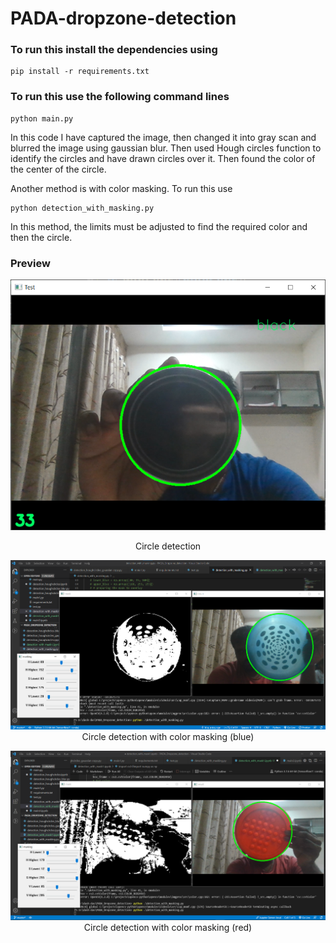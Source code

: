 # PADA-dropzone-detection
### To run this install the dependencies using
```
pip install -r requirements.txt
```

### To run this use the following command lines
```
python main.py
```

In this code I have captured the image, then changed it into gray scan and blurred the image using gaussian blur. Then used Hough circles function to identify the circles and have drawn circles over it. Then found the color of the center of the circle.

Another method is with color masking. To run this use
```
python detection_with_masking.py
```
In this method, the limits must be adjusted to find the required color and then the circle.
### Preview

<p align="center">
  <img src="demo.png">
  <p align="center">
  Circle detection</p>
 </p>
<p align="center">
  <img src="demo_masking.png">
  Circle detection with color masking (blue)
 </p>
 <p align="center">
  <img src="demo_masking_red.png">
  Circle detection with color masking (red)
 </p>
